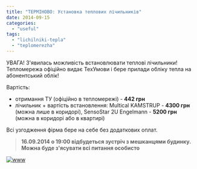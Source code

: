 ```yaml
---
title: "ТЕРМІНОВО: Установка теплових лічильників"
date: 2014-09-15
categories: 
  - "useful"
tags: 
  - "lichilniki-tepla"
  - "teplomerezha"
---
```


УВАГА! З'явилась можливість встановлювати теплові лічильники! Тепломережа офіційно видає ТехУмови і бере прилади обліку тепла на абонентський облік!

Вартість:

- отримання ТУ (офіційно в тепломережі) - **442 грн**
- лічильник + вартість встановлення: Multical KAMSTRUP - **4300 грн** (можна лише в коридорі), SensoStar 2U Engelmann - **5200 грн** (можна в коридорі або в квартирі)

Всі узгодження фірма бере на себе без додаткових оплат.

> **16.09.2014 о 19:00 відбудеться зустріч з мешканцями будинку. Можна буде з'ясувати всі питання особисто**

[![www](http://shevchenko4a.brovary.org/wp-content/uploads/2014/09/www.jpg)](http://shevchenko4a.brovary.org/wp-content/uploads/2014/09/www.jpg)
